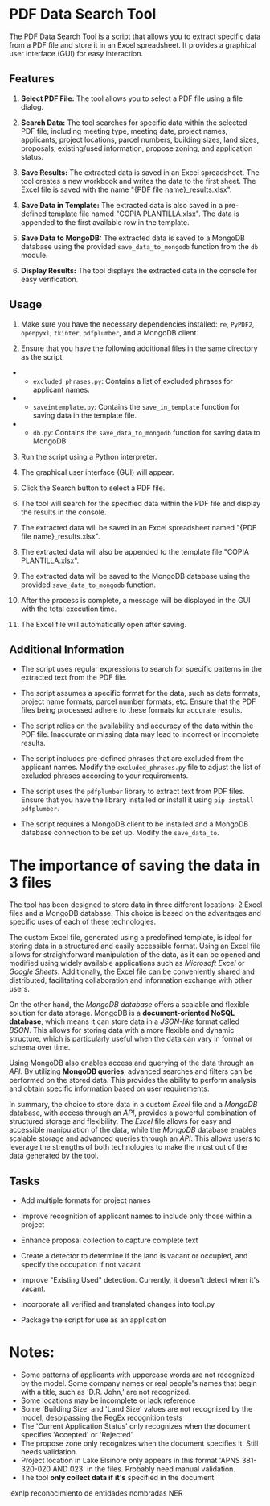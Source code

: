 # PDF Data Search Tool

The PDF Data Search Tool is a script that allows you to extract specific data from a PDF file and store it in an Excel spreadsheet. It provides a graphical user interface (GUI) for easy interaction.

## Features

1. __Select PDF File:__  The tool allows you to select a PDF file using a file dialog.

2. __Search Data:__ The tool searches for specific data within the selected PDF file, including meeting type, meeting date, project names, applicants, project locations, parcel numbers, building sizes, land sizes, proposals, existing/used information, propose zoning, and application status.

3. __Save Results:__ The extracted data is saved in an Excel spreadsheet. The tool creates a new workbook and writes the data to the first sheet. The Excel file is saved with the name "{PDF file name}_results.xlsx".

4. __Save Data in Template:__ The extracted data is also saved in a pre-defined template file named "COPIA PLANTILLA.xlsx". The data is appended to the first available row in the template.

5. __Save Data to MongoDB:__ The extracted data is saved to a MongoDB database using the provided `save_data_to_mongodb` function from the `db` module.

6. __Display Results:__ The tool displays the extracted data in the console for easy verification.

## Usage

1. Make sure you have the necessary dependencies installed: `re`, `PyPDF2`, `openpyxl`, `tkinter`, `pdfplumber`, and a MongoDB client.

2. Ensure that you have the following additional files in the same directory as the script:

* * `excluded_phrases.py`: Contains a list of excluded phrases for applicant names.
* * `saveintemplate.py`: Contains the `save_in_template` function for saving data in the template file.
* * `db.py`: Contains the `save_data_to_mongodb` function for saving data to MongoDB.

3. Run the script using a Python interpreter.

4. The graphical user interface (GUI) will appear.

5. Click the Search button to select a PDF file.

6. The tool will search for the specified data within the PDF file and display the results in the console.

7. The extracted data will be saved in an Excel spreadsheet named "{PDF file name}_results.xlsx".

8. The extracted data will also be appended to the template file "COPIA PLANTILLA.xlsx".

9. The extracted data will be saved to the MongoDB database using the provided `save_data_to_mongodb` function.

10. After the process is complete, a message will be displayed in the GUI with the total execution time.

11. The Excel file will automatically open after saving.

## Additional Information

* The script uses regular expressions to search for specific patterns in the extracted text from the PDF file.

* The script assumes a specific format for the data, such as date formats, project name formats, parcel number formats, etc. Ensure that the PDF files being processed adhere to these formats for accurate results.

* The script relies on the availability and accuracy of the data within the PDF file. Inaccurate or missing data may lead to incorrect or incomplete results.

* The script includes pre-defined phrases that are excluded from the applicant names. Modify the `excluded_phrases.py` file to adjust the list of excluded phrases according to your requirements.

* The script uses the `pdfplumber` library to extract text from PDF files. Ensure that you have the library installed or install it using `pip install pdfplumber`.

* The script requires a MongoDB client to be installed and a MongoDB database connection to be set up. Modify the `save_data_to`.

# The importance of saving the data in 3 files

The tool has been designed to store data in three different locations: 2 Excel files and a MongoDB database. This choice is based on the advantages and specific uses of each of these technologies.

The custom Excel file, generated using a predefined template, is ideal for storing data in a structured and easily accessible format. Using an Excel file allows for straightforward manipulation of the data, as it can be opened and modified using widely available applications such as _Microsoft Excel_ or _Google Sheets_. Additionally, the Excel file can be conveniently shared and distributed, facilitating collaboration and information exchange with other users.

On the other hand, the _MongoDB database_ offers a scalable and flexible solution for data storage. MongoDB is a __document-oriented NoSQL database__, which means it can store data in a _JSON-like_ format called _BSON_. This allows for storing data with a more flexible and dynamic structure, which is particularly useful when the data can vary in format or schema over time.

Using MongoDB also enables access and querying of the data through an _API_. By utilizing __MongoDB queries__, advanced searches and filters can be performed on the stored data. This provides the ability to perform analysis and obtain specific information based on user requirements.

In summary, the choice to store data in a custom _Excel_ file and a _MongoDB_ database, with access through an _API_, provides a powerful combination of structured storage and flexibility. The _Excel_ file allows for easy and accessible manipulation of the data, while the _MongoDB_ database enables scalable storage and advanced queries through an _API_. This allows users to leverage the strengths of both technologies to make the most out of the data generated by the tool.

## Tasks

* Add multiple formats for project names
* Improve recognition of applicant names to include only those within a project
* Enhance proposal collection to capture complete text
* Create a detector to determine if the land is vacant or occupied, and specify the occupation if not vacant
* Improve "Existing Used" detection. Currently, it doesn't detect when it's vacant.



* Incorporate all verified and translated changes into tool.py
* Package the script for use as an application


# Notes:

- Some patterns of applicants with uppercase words are not recognized by the model. Some company names or real people's names that begin with a title, such as 'D.R. John,' are not recognized.
- Some locations may be incomplete or lack reference
- Some 'Building Size' and 'Land Size' values are not recognized by the model, despipassing the RegEx recognition tests
- The 'Current Application Status' only recognizes when the document specifies 'Accepted' or 'Rejected'.
- The propose zone only recognizes when the document specifies it. Still needs validation.
- Project location in Lake Elsinore only appears in this format 'APNS 381-320-020 AND 023' in the files. Probably need manual validation.
- The tool __only collect data if it's__ specified in the document




lexnlp
reconocimiento de entidades nombradas NER




